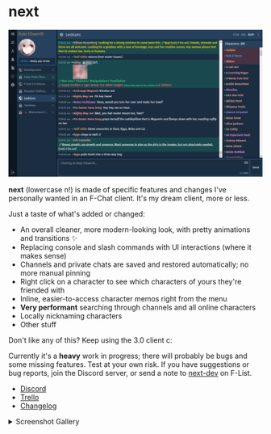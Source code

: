 # next

![screenshot of next](assets/screenshot-3.png)

**next** (lowercase n!) is made of specific features and changes I've personally wanted in an F-Chat client. It's my dream client, more or less.

Just a taste of what's added or changed:

- An overall cleaner, more modern-looking look, with pretty animations and transitions ✨
- Replacing console and slash commands with UI interactions (where it makes sense)
- Channels and private chats are saved and restored automatically; no more manual pinning
- Right click on a character to see which characters of yours they're friended with
- Inline, easier-to-access character memos right from the menu
- **Very performant** searching through channels and all online characters
- Locally nicknaming characters
- Other stuff

Don't like any of this? Keep using the 3.0 client c:

Currently it's a **heavy** work in progress; there will probably be bugs and some missing features. Test at your own risk. If you have suggestions or bug reports, join the Discord server, or send a note to [next-dev](https://www.f-list.net/c/next-dev/) on F-List.

- [Discord](https://discord.gg/p5z7YvwQ8p)
- [Trello](https://trello.com/b/Ju08Edyn/next)
- [Changelog](./CHANGELOG.md)

<details>
  <summary>Screenshot Gallery</summary>

![screenshot of next](assets/screenshot-0.png)
![screenshot of next](assets/screenshot-1.png)
![screenshot of next](assets/screenshot-2.png)
![screenshot of next](assets/screenshot-3.png)
![screenshot of next](assets/screenshot-4.png)
![screenshot of next](assets/screenshot-5.png)
![screenshot of next](assets/nicknames1.png)
![screenshot of next](assets/nicknames2.png)

</details>

